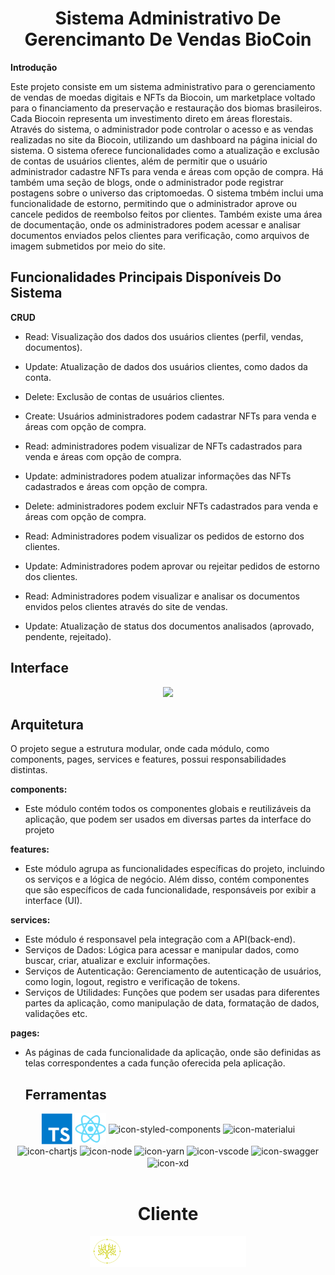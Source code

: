 <div align="center">
<h1>Sistema Administrativo De Gerencimanto De Vendas BioCoin</h1>
</div>

<strong>Introdução</strong>

Este projeto consiste em um sistema administrativo para o gerenciamento de vendas de moedas digitais e NFTs da Biocoin, um marketplace voltado para o financiamento da preservação e restauração dos biomas brasileiros. Cada Biocoin representa um investimento direto em áreas florestais. Através do sistema, o administrador pode controlar o acesso e as vendas realizadas no site da Biocoin, utilizando um dashboard na página inicial do sistema. O sistema oferece funcionalidades como a atualização e exclusão de contas de usuários clientes, além de permitir que o usuário administrador cadastre NFTs para venda e áreas com opção de compra. Há também uma seção de blogs, onde o administrador pode registrar postagens sobre o universo das criptomoedas. O sistema tmbém inclui uma funcionalidade de estorno, permitindo que o administrador aprove ou cancele pedidos de reembolso feitos por clientes. Também existe uma área de documentação, onde os administradores podem acessar e analisar documentos enviados pelos clientes para verificação, como arquivos de imagem submetidos por meio do site.

## Funcionalidades Principais Disponíveis Do Sistema
<strong>CRUD</strong>

- Read: Visualização dos dados dos usuários clientes (perfil, vendas, documentos).
- Update: Atualização de dados dos usuários clientes, como dados da conta.
- Delete: Exclusão de contas de usuários clientes.

- Create: Usuários administradores podem cadastrar NFTs para venda e áreas com opção de compra.
- Read: administradores podem visualizar de NFTs cadastrados para venda e áreas com opção de compra.
- Update: administradores podem atualizar informações das NFTs cadastrados e áreas com opção de compra.
- Delete: administradores podem excluir NFTs cadastrados para venda e áreas com opção de compra.

- Read: Administradores podem visualizar os pedidos de estorno dos clientes.
- Update: Administradores podem aprovar ou rejeitar pedidos de estorno dos clientes.

- Read: Administradores podem visualizar e analisar os documentos envidos pelos clientes através do site de vendas.
- Update: Atualização de status dos documentos analisados (aprovado, pendente, rejeitado).

## Interface

<div align="center">
<a href="https://qa.biocoin.labsc.dev.br/admin" target="_blank">
  <img src="https://img.shields.io/badge/-BioCoin admin QA-%23e7ff00?style=for-the-badge&logo=xd&logoColor=white">
</a>
  </div>

## Arquitetura

O projeto segue a estrutura modular, onde cada módulo, como components, pages, services e features, possui responsabilidades distintas. 

<strong>components:</strong>
- Este módulo contém todos os componentes globais e reutilizáveis da aplicação, que podem ser usados em diversas partes da interface do projeto

<strong>features:</strong>
- Este módulo agrupa as funcionalidades específicas do projeto, incluindo os serviços e a lógica de negócio. Além disso, contém componentes que são específicos de cada funcionalidade, responsáveis por exibir a interface (UI).

<strong>services:</strong>
- Este módulo é responsavel pela integração com a API(back-end).
- Serviços de Dados: Lógica para acessar e manipular dados, como buscar, criar, atualizar e excluir informações.
- Serviços de Autenticação: Gerenciamento de autenticação de usuários, como login, logout, registro e verificação de tokens.
- Serviços de Utilidades: Funções que podem ser usadas para diferentes partes da aplicação, como manipulação de data, formatação de dados, validações etc.

<strong>pages:</strong>
- As páginas de cada funcionalidade da aplicação, onde são definidas as telas correspondentes a cada função oferecida pela aplicação.

  ## Ferramentas
<div style="display: inline_block">
  <div align="center">
  <img align="center" alt="icon-typescript" height="50" width="50" src="https://raw.githubusercontent.com/devicons/devicon/master/icons/typescript/typescript-plain.svg">
   <img align="center" alt="icon-react" height="50" width="50" src="https://raw.githubusercontent.com/devicons/devicon/master/icons/react/react-original.svg">
 <img align="center" alt="icon-styled-components" height="50" width="50" src="https://www.daggala.com/static/228867c3668e439101821568a8a03b54/ec333/sc.png">
  <img align="center" alt="icon-materialui" height="50" width="50" src="https://cdn.jsdelivr.net/gh/devicons/devicon@latest/icons/materialui/materialui-original.svg">
  <img align="center" alt="icon-chartjs" height="60" width="60" src="https://upload.wikimedia.org/wikipedia/commons/thumb/8/86/Chart.js_logo.svg/1024px-Chart.js_logo.svg.png">
 <img align="center" alt="icon-node" height="50" width="50" src="https://cdn.jsdelivr.net/gh/devicons/devicon@latest/icons/nodejs/nodejs-original.svg">
  <img align="center" alt="icon-yarn" height="50" width="50" src="https://cdn.jsdelivr.net/gh/devicons/devicon@latest/icons/yarn/yarn-original.svg" >
  <img align="center" alt="icon-vscode" height="50" width="50" src="https://cdn.jsdelivr.net/gh/devicons/devicon@latest/icons/vscode/vscode-original.svg" >
   <img align="center" alt="icon-swagger" height="50" width="50" src="https://cdn.jsdelivr.net/gh/devicons/devicon@latest/icons/swagger/swagger-original.svg">
   <img align="center" alt="icon-xd" height="50" width="50" src="https://cdn.jsdelivr.net/gh/devicons/devicon@latest/icons/xd/xd-original.svg">
  </div>
</div><br/>

<div align="center">
<h1>Cliente</h1>
</div>
  <div align="center">
<a href="https://biocoin.labsc.dev.br/" target="_blank">
   <img align="center" alt="icon-biocoin" height="50" width="250" src="src/assets/svg/WhiteBioLogo.svg">
</a>
  </div>
